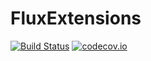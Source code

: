 # FluxExtensions

[![Build Status](https://travis-ci.org/rdeits/FluxExtensions.jl.svg?branch=master)](https://travis-ci.org/rdeits/FluxExtensions.jl) [![codecov.io](http://codecov.io/github/rdeits/FluxExtensions.jl/coverage.svg?branch=master)](http://codecov.io/github/rdeits/FluxExtensions.jl?branch=master)
